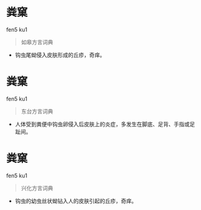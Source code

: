 # 粪窠
fen5 ku1
> 如皋方言词典
- 钩虫尾蚴侵入皮肤形成的丘疹，奇痒。

# 粪窠
fen5 ku1
> 东台方言词典
- 人体受到粪便中钩虫卵侵入后皮肤上的炎症，多发生在脚底、足背、手指或足趾间。

# 粪窠
fen5 ku1
> 兴化方言词典
- 钩虫的幼虫丝状蚴钻入人的皮肤引起的丘疹，奇痒。
